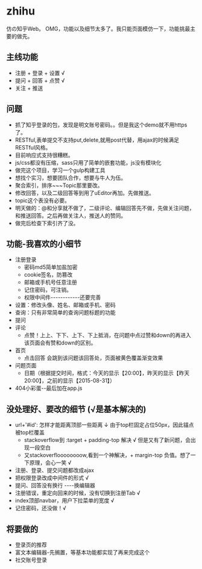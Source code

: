 # zhihu
仿の知乎Web。
OMG，功能以及细节太多了。我只能页面模仿一下，功能挑最主要的做先。

## 主线功能
* 注册 + 登录 + 设置 √
* 提问 + 回答 + 点赞 √
* 关注 + 推送 

## 问题
* 抓了知乎登录的包，发现是明文账号密码。。但是我这个demo就不用https了。
* RESTful,表单提交不支持put,delete,就用post代替，用ajax的时候满足RESTful风格。
* 目前响应式支持很糟糕。
* js/css都没有压缩，sass只用了简单的嵌套功能，js没有模块化
* 做完这个项目，学习一个gulp构建工具
* 想找个实习，想要团队合作，想要与牛人为伍。
* 聚合索引，排序~~~Topic那里要改。
* 修改回答，以及二级回答等到用了uEditor再加。先做推送。
* topic这个表没有必要。
* 明天做的：@和分享就不做了，二级评论、编辑回答先不做，先做关注问题，和推送回答。之后再做关注人，推送人的赞同。
* 做完后检查下索引齐了没。

## 功能-我喜欢的小细节
* 注册登录
    * 密码md5简单加盐加密
    * cookie签名，防篡改
    * 邮箱或手机号任意注册
    * 记住密码，可注销。
    * 权限中间件------------还要完善
* 设置：修改头像、姓名、邮箱或手机、密码
* 查询：只有非常简单的查询问题标题的功能
* 提问
* 评论
    * 点赞！上上、下下、上下、下上抵消，在问题中点过赞和down的再进入该页面会有赞和down的区别。
* 首页
    * 点击回答 会跳到该问题该回答处，页面被黄色覆盖渐变效果
* 问题页面
    * 日期（根据提交时间，格式：今天的显示【20:00】，昨天的显示【昨天20:00】，之前的显示【2015-08-31】）
* 404小彩蛋--最后加在app.js


## 没处理好、要改的细节 (√是基本解决的)
* url+'#id': 怎样才能距离顶部一些距离 ↓ 由于top栏固定占位50px，因此锚点被top栏覆盖
    * stackoverflow到 :target + padding-top 解决 √ 但是又有了新问题，会出现一段空白
    * 又stackoverfloooooooow,看到一个神解决，+ margin-top 负值。想了一下原理，会心一笑 √
* 注册、登录、提交问题都改成ajax
* 把权限登录改成中间件的形式 √
* 提问、回答没有换行 ----换编辑器
* 注册错误，重定向回来的时候，没有切换到注册Tab √
* index顶部navbar，用户下拉菜单的宽度 √   
* 记住密码，还没做！√


## 将要做的
* 登录页的推荐
* 富文本编辑器-先搁置，等基本功能都实现了再来完成这个
* 社交账号登录